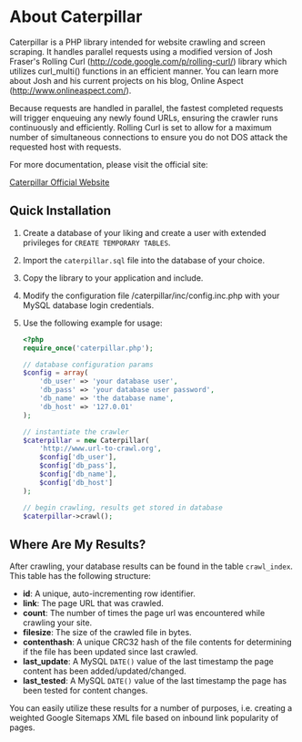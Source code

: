 # About Caterpillar #

Caterpillar is a PHP library intended for website crawling and screen scraping.  It handles parallel requests using a modified version of Josh Fraser's Rolling Curl (http://code.google.com/p/rolling-curl/) library which utilizes curl_multi() functions in an efficient manner.  You can learn more about Josh and his current projects on his blog, Online Aspect (http://www.onlineaspect.com/).

Because requests are handled in parallel, the fastest completed requests will trigger enqueuing any newly found URLs, ensuring the crawler runs continuously and efficiently.  Rolling Curl is set to allow for a maximum number of simultaneous connections to ensure you do not DOS attack the requested host with requests.

For more documentation, please visit the official site:

[Caterpillar Official Website](https://www.coreyballou.com/projects/caterpillar-curl-multiget/)

## Quick Installation ##

1. Create a database of your liking and create a user with extended privileges for `CREATE TEMPORARY TABLES`.
2. Import the `caterpillar.sql` file into the database of your choice.
3. Copy the library to your application and include.
4. Modify the configuration file /caterpillar/inc/config.inc.php with your MySQL database login credentials.
5. Use the following example for usage:

    ```php
    <?php
	require_once('caterpillar.php');
    
    // database configuration params
    $config = array(
        'db_user' => 'your database user',
        'db_pass' => 'your database user password',
        'db_name' => 'the database name',
        'db_host' => '127.0.01'
    );

    // instantiate the crawler
	$caterpillar = new Caterpillar(
	    'http://www.url-to-crawl.org', 
	    $config['db_user'], 
	    $config['db_pass'], 
	    $config['db_name'], 
	    $config['db_host']
	);
	
    // begin crawling, results get stored in database
	$caterpillar->crawl();
    ```
    
## Where Are My Results? ##

After crawling, your database results can be found in the table `crawl_index`. This table has the following structure:

* **id**: A unique, auto-incrementing row identifier.
* **link**: The page URL that was crawled.
* **count**: The number of times the page url was encountered while crawling your site.
* **filesize**: The size of the crawled file in bytes.
* **contenthash**: A unique CRC32 hash of the file contents for determining if the file has been updated since last crawled.
* **last_update**: A MySQL `DATE()` value of the last timestamp the page content has been added/updated/changed.
* **last_tested**: A MySQL `DATE()` value of the last timestamp the page has been tested for content changes.

You can easily utilize these results for a number of purposes, i.e. creating a weighted Google Sitemaps XML file based on inbound link popularity of pages.
